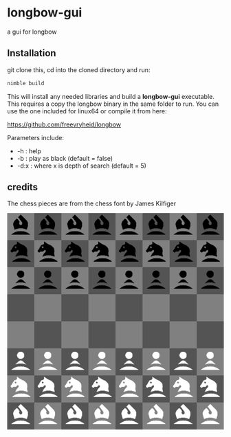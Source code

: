 # longbow-gui
a gui for longbow

## Installation
git clone this, cd into the cloned directory and run:

```bash
nimble build
```

This will install any needed libraries and build a **longbow-gui** executable. This requires a copy the longbow binary in the same folder to run. You can use the one included for linux64 or compile it from here:

https://github.com/freevryheid/longbow

Parameters include:
  * -h   : help
  * -b   : play as black (default = false)
  * -d:x : where x is depth of search (default = 5)

## credits
The chess pieces are from the chess font by James Kilfiger

![Image](longbow-gui.png)


